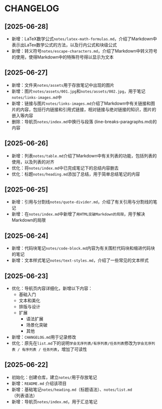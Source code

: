 # CHANGELOG

## [2025-06-28]
- 新增：LaTeX数学公式`notes/latex-math-formulas.md`，介绍了Markdown中表示出LaTex数学公式的方法，以及行内公式和块级公式
- 新增：转义符号`notes/escape-characters.md`，介绍了Markdown中转义符号的使用，使得Markdown中的特殊符号得以显示为文本

## [2025-06-27]
- 新增：文件夹`notes/assets`用于存放笔记中出现的图片
- 新增：图片`notes/assets/001.jpg`和`notes/assets/002.jpg`，用于笔记`notes/links-images.md`中
- 新增：链接与图片`notes/links-images.md`介绍了Markdown中有关链接和图片的内容，包括行内链接和引用式链接，相对链接与绝对链接的知识，图片的嵌入等内容
- 删除：导航页`notes/index.md`中换行与段落 (line-breaks-paragraphs.md)的内容

## [2025-06-26]
- 新增：列表`notes/table.md`介绍了Markdown中有关列表的功能，包括列表的使用，以及列表的对齐
- 优化：将`notes/index.md`中已完成笔记下的总结内容删去
- 优化：标题`notes/heading.md`添加了总结，用于简单总结笔记的内容

## [2025-06-25]
- 新增：引用与分割线`notes/quote-divider.md`，介绍了有关引用与分割线的笔记
- 新增：在`notes/index.md`中新增了`用HTML突破Markdown的局限`，用于解决Markdown的局限

## [2025-06-24]
- 新增：代码块笔记`notes/code-block.md`内容为有关围栏代码块和缩进代码块的笔记
- 新增：文本样式笔记`notes/text-styles.md`，介绍了一些常见的文本样式

## [2025-06-23]
- 优化：导航页内容详细化，新增以下内容：
  - 基础入门
  - 文本和美化
  - 排版与设计
  - 扩展
    - 语法扩展
    - 场景化突破
    - 其他
- 新增：`CHANGELOG.md`用于记录修改
- 优化：原先在`list.md`下的说明`学会无序列表/有序列表/任务列表`修改为`学会无序列表 / 有序列表 / 任务列表`，增加了可读性

## [2025-06-22]
- 初始化：创建仓库，建立`notes/`用于存放笔记
- 新增：`README.md` 介绍该项目
- 新增：基础笔记`notes/heading.md`（标题语法）、`notes/list.md`（列表语法）
- 新增：导航页`notes/index.md`，用于汇总笔记
